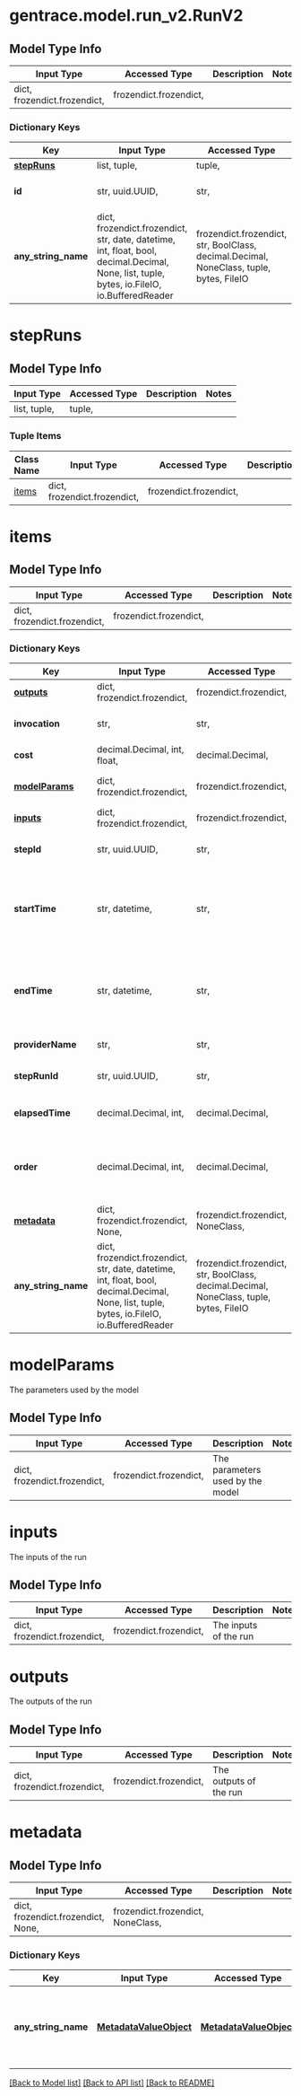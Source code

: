 # gentrace.model.run_v2.RunV2

## Model Type Info
Input Type | Accessed Type | Description | Notes
------------ | ------------- | ------------- | -------------
dict, frozendict.frozendict,  | frozendict.frozendict,  |  | 

### Dictionary Keys
Key | Input Type | Accessed Type | Description | Notes
------------ | ------------- | ------------- | ------------- | -------------
**[stepRuns](#stepRuns)** | list, tuple,  | tuple,  |  | 
**id** | str, uuid.UUID,  | str,  | The ID of the run | value must be a uuid
**any_string_name** | dict, frozendict.frozendict, str, date, datetime, int, float, bool, decimal.Decimal, None, list, tuple, bytes, io.FileIO, io.BufferedReader | frozendict.frozendict, str, BoolClass, decimal.Decimal, NoneClass, tuple, bytes, FileIO | any string name can be used but the value must be the correct type | [optional]

# stepRuns

## Model Type Info
Input Type | Accessed Type | Description | Notes
------------ | ------------- | ------------- | -------------
list, tuple,  | tuple,  |  | 

### Tuple Items
Class Name | Input Type | Accessed Type | Description | Notes
------------- | ------------- | ------------- | ------------- | -------------
[items](#items) | dict, frozendict.frozendict,  | frozendict.frozendict,  |  | 

# items

## Model Type Info
Input Type | Accessed Type | Description | Notes
------------ | ------------- | ------------- | -------------
dict, frozendict.frozendict,  | frozendict.frozendict,  |  | 

### Dictionary Keys
Key | Input Type | Accessed Type | Description | Notes
------------ | ------------- | ------------- | ------------- | -------------
**[outputs](#outputs)** | dict, frozendict.frozendict,  | frozendict.frozendict,  | The outputs of the run | 
**invocation** | str,  | str,  | The name of the method being invoked | 
**cost** | decimal.Decimal, int, float,  | decimal.Decimal,  | The cost of the run in USD | 
**[modelParams](#modelParams)** | dict, frozendict.frozendict,  | frozendict.frozendict,  | The parameters used by the model | 
**[inputs](#inputs)** | dict, frozendict.frozendict,  | frozendict.frozendict,  | The inputs of the run | 
**stepId** | str, uuid.UUID,  | str,  | The ID of the step | value must be a uuid
**startTime** | str, datetime,  | str,  | The date and time when the run started | value must conform to RFC-3339 date-time
**endTime** | str, datetime,  | str,  | The date and time when the run ended | value must conform to RFC-3339 date-time
**providerName** | str,  | str,  | The name of the provider | 
**stepRunId** | str, uuid.UUID,  | str,  | The ID of the step run | value must be a uuid
**elapsedTime** | decimal.Decimal, int,  | decimal.Decimal,  | The milliseconds to complete the run | 
**order** | decimal.Decimal, int,  | decimal.Decimal,  | The order of the step run. The last step has the highest \&quot;order\&quot; number. | 
**[metadata](#metadata)** | dict, frozendict.frozendict, None,  | frozendict.frozendict, NoneClass,  |  | [optional] 
**any_string_name** | dict, frozendict.frozendict, str, date, datetime, int, float, bool, decimal.Decimal, None, list, tuple, bytes, io.FileIO, io.BufferedReader | frozendict.frozendict, str, BoolClass, decimal.Decimal, NoneClass, tuple, bytes, FileIO | any string name can be used but the value must be the correct type | [optional]

# modelParams

The parameters used by the model

## Model Type Info
Input Type | Accessed Type | Description | Notes
------------ | ------------- | ------------- | -------------
dict, frozendict.frozendict,  | frozendict.frozendict,  | The parameters used by the model | 

# inputs

The inputs of the run

## Model Type Info
Input Type | Accessed Type | Description | Notes
------------ | ------------- | ------------- | -------------
dict, frozendict.frozendict,  | frozendict.frozendict,  | The inputs of the run | 

# outputs

The outputs of the run

## Model Type Info
Input Type | Accessed Type | Description | Notes
------------ | ------------- | ------------- | -------------
dict, frozendict.frozendict,  | frozendict.frozendict,  | The outputs of the run | 

# metadata

## Model Type Info
Input Type | Accessed Type | Description | Notes
------------ | ------------- | ------------- | -------------
dict, frozendict.frozendict, None,  | frozendict.frozendict, NoneClass,  |  | 

### Dictionary Keys
Key | Input Type | Accessed Type | Description | Notes
------------ | ------------- | ------------- | ------------- | -------------
**any_string_name** | [**MetadataValueObject**](MetadataValueObject.md) | [**MetadataValueObject**](MetadataValueObject.md) | any string name can be used but the value must be the correct type | [optional] 

[[Back to Model list]](../../README.md#documentation-for-models) [[Back to API list]](../../README.md#documentation-for-api-endpoints) [[Back to README]](../../README.md)

